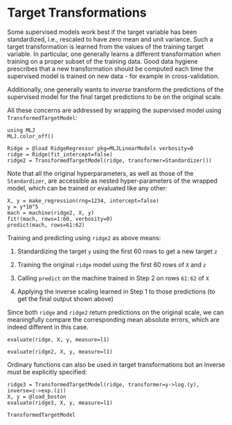 # Target Transformations

Some supervised models work best if the target variable has been
standardized, i.e., rescaled to have zero mean and unit variance.
Such a target transformation is learned from the values of the training
target variable. In particular, one generally learns a different
transformation when training on a proper subset of the training
data. Good data hygiene prescribes that a new transformation should
be computed each time the supervised model is trained on new
data - for example in cross-validation.

Additionally, one generally wants to *inverse* transform the
predictions of the supervised model for the final target predictions
to be on the original scale.

All these concerns are addressed by wrapping the supervised model
using `TransformedTargetModel`:

```@setup 123
using MLJ
MLJ.color_off()
```

```@example 123
Ridge = @load RidgeRegressor pkg=MLJLinearModels verbosity=0
ridge = Ridge(fit_intercept=false)
ridge2 = TransformedTargetModel(ridge, transformer=Standardizer())
```
Note that all the original hyperparameters, as well as those of
the `Standardizer`, are accessible as nested hyper-parameters of the
wrapped model, which can be trained or evaluated like any other:

```@example 123
X, y = make_regression(rng=1234, intercept=false)
y = y*10^5
mach = machine(ridge2, X, y)
fit!(mach, rows=1:60, verbosity=0)
predict(mach, rows=61:62)
```

Training and predicting using `ridge2` as above means:

1. Standardizing the target `y` using the first 60 rows to get a new target `z`

2. Training the original `ridge` model using the first 60 rows of `X` and `z`

3. Calling `predict` on the machine trained in Step 2 on rows `61:62` of `X`

4. Applying the inverse scaling learned in Step 1 to those predictions (to get the final output shown above)

Since both `ridge` and `ridge2` return predictions on the original scale, we can
meaningfully compare the corresponding mean absolute errors, which are indeed different in
this case.

```@example 123
evaluate(ridge, X, y, measure=l1)
```

```@example 123
evaluate(ridge2, X, y, measure=l1)
```

Ordinary functions can also be used in target transformations but an
inverse must be explicitly specified:

```@example 123
ridge3 = TransformedTargetModel(ridge, transformer=y->log.(y), inverse=z->exp.(z))
X, y = @load_boston
evaluate(ridge3, X, y, measure=l1)
```

```@docs
TransformedTargetModel
```
